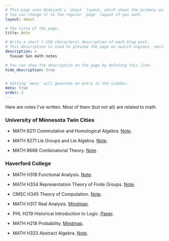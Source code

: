 ```yaml
---
# This page uses Hydejack's `about` layout, which shows the primary author's picture and about text at the top.
# You can change it to the regular `page` layout if you want.
layout: about

# The title of the page.
title: Note

# Write a short (~150 characters) description of each blog post.
# This description is used to preview the page on search engines, social media, etc.
description: >
  Yuxuan Sun math notes

# You can show the description on the page by deleting this line:
hide_description: true


# Setting `menu` will generate an entry in the sidebar.
menu: true
order: 3
---
```


Here are notes I've written. Most of them (but not all) are related to math.

### University of Minnesota Twin Cities

* MATH 8211 Commutative and Homological Algebra. [Note](/assets/files/notes/comhom.pdf).

* MATH 8271 Lie Groups and Lie Algebra. [Note](/assets/files/notes/lie.pdf).

* MATH 8668 Combinatorial Theory. [Note](/assets/files/notes/combo.pdf). 

### Haverford College

* MATH H318 Functional Analysis. [Note](/assets/files/notes/analysis2Notes.pdf).

* MATH H334 Representation Theory of Finite Groups. [Note](/assets/files/notes/representationNotes.pdf).

* CMSC H345 Theory of Computation. [Note](/assets/files/notes/theoryComputationNotes.pdf).

* MATH H317 Real Analysis. [Mindmap](/assets/files/notes/analysis1Mindmap.pdf).

* PHL H219 Historical Introduction to Logic. [Paper](/assets/files/notes/wittgensteinPaper.pdf).

* MATH H218 Probability. [Mindmap](/assets/files/notes/probabilityMindmap.pdf).

* MATH H333 Abstract Algebra. [Note](/assets/files/notes/algebra1Notes.pdf).

